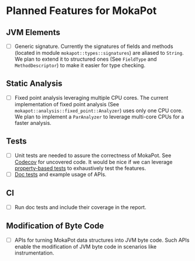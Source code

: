 # Planned Features for MokaPot

## JVM Elements

- [ ] Generic signature.
      Currently the signatures of fields and methods (located in module `mokapot::types::signatures`) are aliased to `String`.
      We plan to extend it to structured ones (See `FieldType` and `MethodDescriptor`) to make it easier for type checking.

## Static Analysis

- [ ] Fixed point analysis leveraging multiple CPU cores.
      The current implementation of fixed point analysis (See `mokapot::analysis::fixed_point::Analyzer`) uses only one CPU core.
      We plan to implement a `ParAnalyzer` to leverage multi-core CPUs for a faster analysis.

## Tests

- [ ] Unit tests are needed to assure the correctness of MokaPot.
      See [Codecov](https://app.codecov.io/gh/henryhchchc/mokapot) for uncovered code.
      It would be nice if we can leverage [property-based tests](https://proptest-rs.github.io/proptest/) to exhaustively test the features.
- [ ] [Doc tests](https://doc.rust-lang.org/rustdoc/write-documentation/documentation-tests.html) and example usage of APIs.

## CI

- [ ] Run doc tests and include their coverage in the report.

## Modification of Byte Code

- [ ] APIs for turning MokaPot data structures into JVM byte code.
      Such APIs enable the modification of JVM byte code in scenarios like instrumentation.

